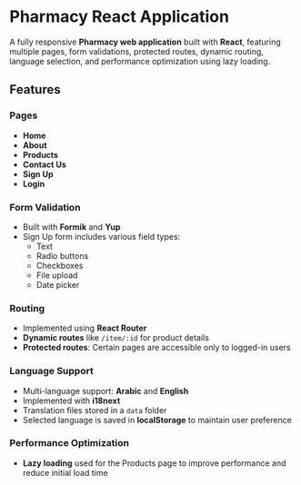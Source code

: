 # Pharmacy React Application

A fully responsive **Pharmacy web application** built with **React**, featuring multiple pages, form validations, protected routes, dynamic routing, language selection, and performance optimization using lazy loading.

## Features

### Pages
- **Home**
- **About**
- **Products**
- **Contact Us**
- **Sign Up**
- **Login**

### Form Validation
- Built with **Formik** and **Yup**
- Sign Up form includes various field types:
  - Text
  - Radio buttons
  - Checkboxes
  - File upload
  - Date picker

### Routing
- Implemented using **React Router**
- **Dynamic routes** like `/item/:id` for product details
- **Protected routes**: Certain pages are accessible only to logged-in users

### Language Support
- Multi-language support: **Arabic** and **English**
- Implemented with **i18next**
- Translation files stored in a `data` folder
- Selected language is saved in **localStorage** to maintain user preference

### Performance Optimization
- **Lazy loading** used for the Products page to improve performance and reduce initial load time
